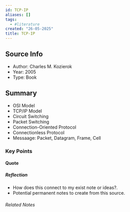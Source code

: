 ```yaml
---
id: TCP-IP
aliases: []
tags:
  - #literature
created: "26-05-2025"
title: TCP-IP
---
```


## Source Info

- Author: Charles M. Kozierok
- Year: 2005
- Type: Book

## Summary

- OSI Model
- TCP/IP Model
- Circuit Switching
- Packet Switching
- Connection-Oriented Protocol
- Connectionless Protocol
- Messaage: Packet, Datagram, Frame, Cell


### Key Points

#### Quote

##### Reflection

- How does this connect to my exist note or ideas?.
- Potential permanent notes to create from this source.

###### Related Notes
